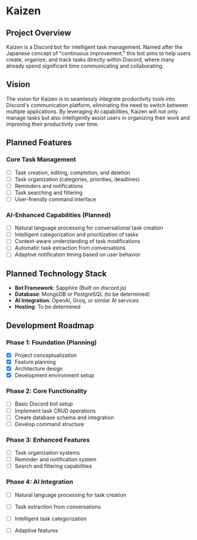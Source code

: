 # Kaizen

## Project Overview
Kaizen is a Discord bot for intelligent task management. Named after the Japanese concept of "continuous improvement," this bot aims to help users create, organize, and track tasks directly within Discord, where many already spend significant time communicating and collaborating.

## Vision
The vision for Kaizen is to seamlessly integrate productivity tools into Discord's communication platform, eliminating the need to switch between multiple applications. By leveraging AI capabilities, Kaizen will not only manage tasks but also intelligently assist users in organizing their work and improving their productivity over time.

## Planned Features

### Core Task Management
- [ ] Task creation, editing, completion, and deletion
- [ ] Task organization (categories, priorities, deadlines)
- [ ] Reminders and notifications
- [ ] Task searching and filtering
- [ ] User-friendly command interface

### AI-Enhanced Capabilities (Planned)
- [ ] Natural language processing for conversational task creation
- [ ] Intelligent categorization and prioritization of tasks
- [ ] Context-aware understanding of task modifications
- [ ] Automatic task extraction from conversations
- [ ] Adaptive notification timing based on user behavior

## Planned Technology Stack
- **Bot Framework**: Sapphire (Built on discord.js)
- **Database**: MongoDB or PostgreSQL (to be determined)
- **AI Integration**: OpenAI, Groq, or similar AI services
- **Hosting**: To be determined

## Development Roadmap

### Phase 1: Foundation (Planning)
- [x] Project conceptualization
- [x] Feature planning
- [x] Architecture design
- [x] Development environment setup

### Phase 2: Core Functionality
- [ ] Basic Discord bot setup
- [ ] Implement task CRUD operations
- [ ] Create database schema and integration
- [ ] Develop command structure

### Phase 3: Enhanced Features
- [ ] Task organization systems
- [ ] Reminder and notification system
- [ ] Search and filtering capabilities

### Phase 4: AI Integration
- [ ] Natural language processing for task creation
- [ ] Task extraction from conversations
- [ ] Intelligent task categorization
- [ ] Adaptive features

